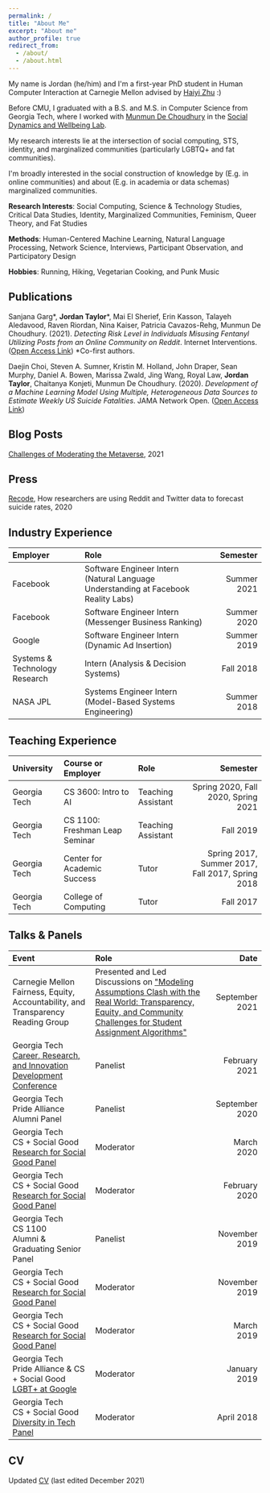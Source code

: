 ```yaml
---
permalink: /
title: "About Me"
excerpt: "About me"
author_profile: true
redirect_from: 
  - /about/
  - /about.html
---
```


My name is Jordan (he/him) and I'm a first-year PhD student in Human Computer Interaction at Carnegie Mellon advised by [Haiyi Zhu](https://haiyizhu.com) :)

Before CMU, I graduated with a B.S. and M.S. in Computer Science from Georgia Tech, where I worked with [Munmun De Choudhury](http://www.munmund.net/) in the [Social Dynamics and Wellbeing Lab](https://socweb.cc.gatech.edu/).

My research interests lie at the intersection of social computing, STS, identity, and marginalized communities (particularly LGBTQ+ and fat communities).

I'm broadly interested in the social construction of knowledge by (E.g. in online communities) and about (E.g. in academia or data schemas) marginalized communities. 

**Research Interests**: Social Computing, Science & Technology Studies, Critical Data Studies, Identity, Marginalized Communities, Feminism, Queer Theory, and Fat Studies

**Methods**: Human-Centered Machine Learning, Natural Language Processing, Network Science, Interviews, Participant Observation, and Participatory Design

**Hobbies**: Running, Hiking, Vegetarian Cooking, and Punk Music

Publications
------

Sanjana Garg\*, **Jordan Taylor**\*, Mai El Sherief, Erin Kasson, Talayeh Aledavood, Raven Riordan, Nina Kaiser,
Patricia Cavazos-Rehg, Munmun De Choudhury. (2021). *Detecting Risk Level in Individuals Misusing Fentanyl Utilizing Posts from an Online Community on Reddit*.  Internet Interventions.  ([Open Access Link](https://www.sciencedirect.com/science/article/pii/S221478292100107X)) \*Co-first authors.

Daejin Choi, Steven A. Sumner, Kristin M. Holland, John Draper, Sean Murphy, Daniel A. Bowen, Marissa Zwald, Jing Wang, Royal Law, **Jordan Taylor**, Chaitanya Konjeti, Munmun De Choudhury. (2020). *Development of a Machine Learning Model Using Multiple, Heterogeneous Data Sources to Estimate Weekly US Suicide Fatalities*. JAMA Network Open.  ([Open Access Link](https://jamanetwork.com/journals/jamanetworkopen/article-abstract/2774462))


Blog Posts
------
[Challenges of Moderating the Metaverse](https://medium.com/@nprandchill/challenges-of-moderating-the-metaverse-83e036656234), 2021


Press
------

[Recode](https://www.vox.com/recode/2020/2/24/21150196/twitter-reddit-suicide-cdc-artificial-intelligence), How researchers are using Reddit and Twitter data to forecast suicide rates, 2020


Industry Experience
------

| Employer | Role | Semester |
| :--- | :-- | ---:|
| Facebook| Software Engineer Intern (Natural Language Understanding at Facebook Reality Labs) | Summer 2021 |
| Facebook| Software Engineer Intern  (Messenger Business Ranking) | Summer 2020 |
| Google| Software Engineer Intern  (Dynamic Ad Insertion) | Summer 2019 |
| Systems & Technology Research| Intern  (Analysis & Decision Systems) | Fall 2018 |
| NASA JPL| Systems Engineer Intern  (Model-Based Systems Engineering) | Summer 2018 |


Teaching Experience
------

| University | Course or Employer | Role | Semester |
| :------ | :--- | :--- | ---:|
| Georgia Tech | CS 3600: Intro to AI | Teaching Assistant | Spring 2020, Fall 2020, Spring 2021 |
| Georgia Tech | CS 1100: Freshman Leap Seminar | Teaching Assistant | Fall 2019 |
| Georgia Tech | Center for Academic Success | Tutor | Spring 2017, Summer 2017,<br />Fall 2017, Spring 2018 |
| Georgia Tech | College of Computing | Tutor | Fall 2017 |


Talks & Panels
------

| Event | Role | Date |
| :--- | :--- | ---:|
| Carnegie Mellon <br />Fairness, Equity, Accountability, and Transparency Reading Group | Presented and Led Discussions on ["Modeling Assumptions Clash with the Real World: Transparency, Equity, and Community Challenges for Student Assignment Algorithms"](https://dl.acm.org/doi/fullHtml/10.1145/3411764.3445748) | September 2021 |
| Georgia Tech <br />[Career, Research, and Innovation Development Conference](https://www.grad.gatech.edu/cridc) | Panelist | February 2021 |
| Georgia Tech <br />Pride Alliance<br />Alumni Panel | Panelist | September 2020 |
| Georgia Tech <br />CS + Social Good<br />[Research for Social Good Panel](https://www.facebook.com/events/133472367925868/?active_tab=discussion) | Moderator | March 2020 |
| Georgia Tech <br />CS + Social Good<br />[Research for Social Good Panel](https://www.facebook.com/events/587687232076839/?active_tab=discussion) | Moderator | February 2020 |
| Georgia Tech <br />CS 1100<br />Alumni & Graduating Senior Panel | Panelist | November 2019 |
| Georgia Tech <br />CS + Social Good<br />[Research for Social Good Panel](https://www.facebook.com/events/2559127140977182/?active_tab=discussion) | Moderator | November 2019 |
| Georgia Tech <br />CS + Social Good<br />[Research for Social Good Panel](https://www.facebook.com/events/2002294706536329) | Moderator | March 2019 |
| Georgia Tech <br />Pride Alliance & CS + Social Good<br />[LGBT+ at Google](https://www.facebook.com/events/543889726126066/) | Moderator | January 2019 |
| Georgia Tech <br />CS + Social Good<br />[Diversity in Tech Panel](https://www.facebook.com/events/1544777462225144/) | Moderator | April 2018 |



CV
------


Updated <a onclick="gtag('event', 'view_cv')" href="https://drive.google.com/file/d/1AtCSz054ip_X7qBxPfyb2VI6se34oM6Z/view?usp=sharing">CV</a> (last edited December 2021)
